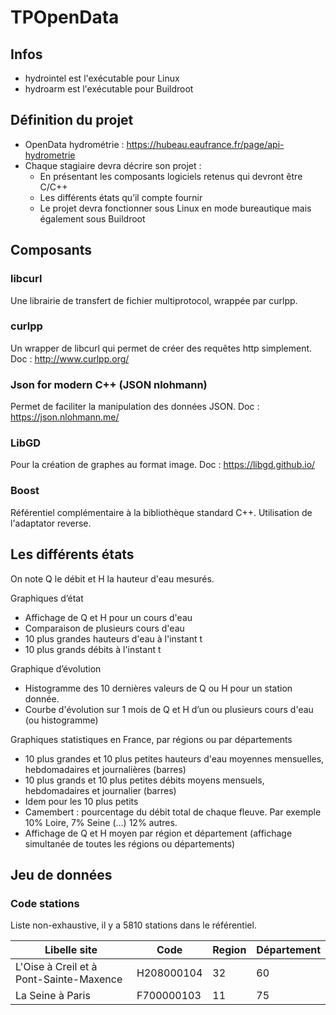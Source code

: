 # TPOpenData

## Infos
- hydrointel est l'exécutable pour Linux 
- hydroarm est l'exécutable pour Buildroot

## Définition du projet
- OpenData hydrométrie : https://hubeau.eaufrance.fr/page/api-hydrometrie
- Chaque stagiaire devra décrire son projet :
	- En présentant les composants logiciels retenus qui devront être C/C++
	- Les différents états qu’il compte fournir
	- Le projet devra fonctionner sous Linux en mode bureautique mais également sous Buildroot

## Composants
### libcurl 
Une librairie de transfert de fichier multiprotocol, wrappée par curlpp.

### curlpp
Un wrapper de libcurl qui permet de créer des requêtes http simplement. Doc : http://www.curlpp.org/

### Json for modern C++ (JSON nlohmann)
Permet de faciliter la manipulation des données JSON. Doc : https://json.nlohmann.me/

### LibGD 
Pour la création de graphes au format image. Doc : https://libgd.github.io/ 

### Boost
Référentiel complémentaire à la bibliothèque standard C++. Utilisation de l'adaptator reverse.

## Les différents états
On note Q le débit et H la hauteur d'eau mesurés.

Graphiques d’état
- Affichage de Q et H pour un cours d'eau
- Comparaison de plusieurs cours d'eau
- 10 plus grandes hauteurs d'eau à l'instant t
- 10 plus grands débits à l'instant t

Graphique d’évolution
- Histogramme des 10 dernières valeurs de Q ou H pour un station donnée.
- Courbe d'évolution sur 1 mois de Q et H d’un ou plusieurs cours d'eau (ou histogramme)

Graphiques statistiques en France, par régions ou par départements
- 10 plus grandes et 10 plus petites hauteurs d'eau moyennes mensuelles, hebdomadaires et journalières (barres)
- 10 plus grands et 10 plus petites débits moyens mensuels, hebdomadaires et journalier (barres)
- Idem pour les 10 plus petits
- Camembert : pourcentage du débit total de chaque fleuve. Par exemple 10% Loire, 7% Seine (…) 12% autres.
- Affichage de Q et H moyen par région et département (affichage simultanée de toutes les régions ou départements)

## Jeu de données
### Code stations
Liste non-exhaustive, il y a 5810 stations dans le référentiel.

| Libelle site                           |    Code    | Region | Département |
|----------------------------------------|------------|--------|-------------|
|L'Oise à Creil et à Pont-Sainte-Maxence | H208000104 |   32   |     60      |
| La Seine à Paris			 | F700000103 |   11   |     75      |








